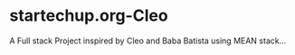 <!-- @format -->

# startechup.org-Cleo

A Full stack Project inspired by Cleo and Baba Batista using MEAN stack...
